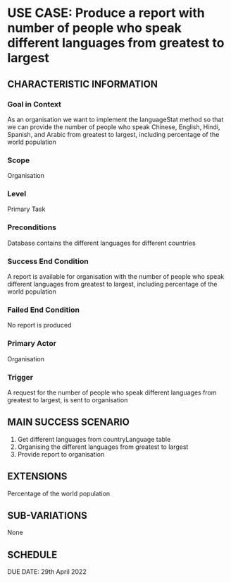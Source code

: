 # USE CASE: Produce a report with number of people who speak different languages from greatest to largest

## CHARACTERISTIC INFORMATION

### Goal in Context

As an organisation we want to implement the languageStat method so that we can provide the number of people who speak
Chinese, English, Hindi, Spanish, and Arabic from greatest to largest, including percentage of the world population

### Scope

Organisation

### Level

Primary Task

### Preconditions

Database contains the different languages for different countries

### Success End Condition

A report is available for organisation with the number of people who speak different languages from greatest to largest,
including percentage of the world population

### Failed End Condition

No report is produced

### Primary Actor

Organisation

### Trigger

A request for the number of people who speak different languages from greatest to largest, is sent to organisation

## MAIN SUCCESS SCENARIO

1. Get different languages from countryLanguage table
2. Organising the different languages from greatest to largest
3. Provide report to organisation

## EXTENSIONS

Percentage of the world population

## SUB-VARIATIONS

None

## SCHEDULE

DUE DATE: 29th April 2022
